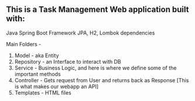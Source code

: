 ## This is a Task Management Web application built with:

Java Spring Boot Framework
JPA, H2, Lombok dependencies

Main Folders - 
1. Model - aka Entity
2. Repository - an Interface to interact with DB
3. Service - Business Logic, and here is where we define some of the important methods
4. Controller - Gets request from User and returns back as Response [This is what makes our webapp an API]
5. Templates - HTML files
